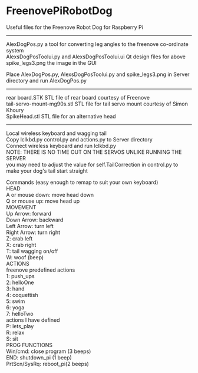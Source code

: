 # FreenovePiRobotDog
Useful files for the Freenove Robot Dog for Raspberry Pi   

***************************************************************************************************************   
  
AlexDogPos.py               a tool for converting leg angles to the freenove co-ordinate system  
AlexsDogPosToolui.py   and  AlexsDogPosToolui.ui    Qt design files for above  
spike_legs3.png             the image in the GUI   
   
Place AlexDogPos.py, AlexsDogPosToolui.py and spike_legs3.png in Server directory and run AlexDogPos.py   
  
***************************************************************************************************************   

rear board.STK              STL file of rear board courtesy of Freenove  
tail-servo-mount-mg90s.stl  STL file for tail servo mount courtesy of Simon Khoury   
SpikeHead.stl               STL file for an alternative head
  
***************************************************************************************************************   
  
Local wireless keyboard and wagging tail  
Copy lclkbd.py control.py and actions.py to Server directory  
Connect wireless keyboard and run lclkbd.py  
NOTE: THERE IS NO TIME OUT ON THE SERVOS UNLIKE RUNNING THE SERVER  
you may need to adjust the value for self.TailCorrection in control.py to make your dog's tail start straight  
  
Commands (easy enough to remap to suit your own keyboard)  
HEAD  
A or mouse down: move head down  
Q or mouse up: move head up  
MOVEMENT  
Up Arrow: forward  
Down Arrow: backward  
Left Arrow: turn left  
Right Arrow: turn right  
Z: crab left  
X: crab right  
T: tail wagging on/off  
W: woof (beep)  
ACTIONS  
freenove predefined actions  
1: push_ups   
2: helloOne   
3: hand  
4: coquettish  
5: swim  
6: yoga  
7: helloTwo  
actions I have defined  
P: lets_play  
R: relax  
S: sit  
PROG FUNCTIONS  
Win/cmd: close program (3 beeps)  
END: shutdown_pi (1 beep)  
PrtScn/SysRq: reboot_pi(2 beeps)  
